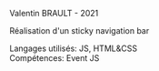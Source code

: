 Valentin BRAULT - 2021  

Réalisation d'un sticky navigation bar  

Langages utilisés: JS, HTML&CSS  
Compétences: Event JS  